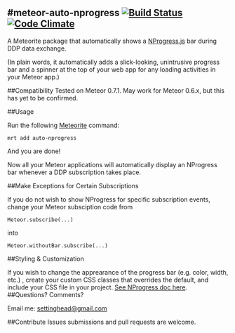 #meteor-auto-nprogress [![Build Status](https://travis-ci.org/settinghead/meteor-auto-nprogress.png?branch=master)](https://travis-ci.org/settinghead/meteor-auto-nprogress) [![Code Climate](https://codeclimate.com/github/settinghead/meteor-auto-nprogress.png)](https://codeclimate.com/github/settinghead/meteor-auto-nprogress)
--------------------------

A Meteorite package that automatically shows a [NProgress.js](http://ricostacruz.com/nprogress/) bar during DDP data exchange.

(In plain words, it automatically adds a slick-looking, unintrusive progress bar and a spinner at the top of your web app for any loading activities in your Meteor app.)

##Compatibility
Tested on Meteor 0.7.1. May work for Meteor 0.6.x, but this has yet to be confirmed.

##Usage

Run the following [Meteorite](https://github.com/oortcloud/meteorite) command: 

    mrt add auto-nprogress


And you are done! 

Now all your Meteor applications will automatically display an NProgress bar whenever a DDP subscription takes place.

##Make Exceptions for Certain Subscriptions

If you do not wish to show NProgress for specific subscription events, change your Meteor subsciption code from 

    Meteor.subscribe(...)
    
into

    Meteor.withoutBar.subscribe(...)
    
##Styling & Customization

If you wish to change the apprearance of the progress bar (e.g. color, width, etc.) , create your custom CSS classes that overrides the default, and include your CSS file in your project. [See NProgress doc here](https://github.com/rstacruz/nprogress/#customization).
##Questions? Comments?

Email me: <settinghead@gmail.com>

##Contribute
Issues submissions and pull requests are welcome.